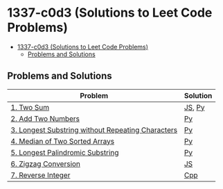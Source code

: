 # 1337-c0d3 (Solutions to Leet Code Problems)

<!-- TOC -->
* [1337-c0d3 (Solutions to Leet Code Problems)](#1337-c0d3-solutions-to-leet-code-problems)
  * [Problems and Solutions](#problems-and-solutions)
<!-- TOC -->

## Problems and Solutions
| Problem                                                                                                                            | Solution                                                            |
|------------------------------------------------------------------------------------------------------------------------------------|---------------------------------------------------------------------|
| [1. Two Sum](https://leetcode.com/problems/two-sum/)                                                                               | [JS](javascript/1.%20two-sum.js), [Py](python/1.%20two-sum.py)      |
| [2. Add Two Numbers](https://leetcode.com/problems/add-two-numbers/)                                                               | [Py](python/2.%20add-two-numbers.py)                                |
| [3. Longest Substring without Repeating Characters](https://leetcode.com/problems/longest-substring-without-repeating-characters/) | [Py](python/3.%20longest-substring-without-repeating-characters.py) |
| [4. Median of Two Sorted Arrays](https://leetcode.com/problems/median-of-two-sorted-arrays/)                                       | [Py](python/4.%20median-of-two-sorted-arrays.py)                    |
| [5. Longest Palindromic Substring](https://leetcode.com/problems/longest-palindromic-substring/)                                   | [Py](python/5.%20longest-palindromic-substring.py)                  |
| [6. Zigzag Conversion](https://leetcode.com/problems/zigzag-conversion/)                                                           | [JS](javascript/6.%20zigzag-conversion.js)                          |
| [7. Reverse Integer](https://leetcode.com/problems/reverse-integer/)                                                               | [Cpp](cpp/7.%20reverse-integer.cpp)                                 |
